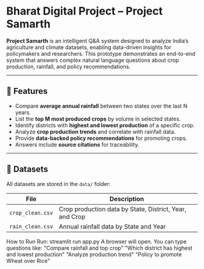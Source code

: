 # Bharat Digital Project – Project Samarth

**Project Samarth** is an intelligent Q&A system designed to analyze India’s agriculture and climate datasets, enabling data-driven insights for policymakers and researchers. This prototype demonstrates an end-to-end system that answers complex natural language questions about crop production, rainfall, and policy recommendations.

---

## 🌟 Features

- Compare **average annual rainfall** between two states over the last N years.
- List the **top M most produced crops** by volume in selected states.
- Identify districts with **highest and lowest production** of a specific crop.
- Analyze **crop production trends** and correlate with rainfall data.
- Provide **data-backed policy recommendations** for promoting crops.
- Answers include **source citations** for traceability.

---

## 📂 Datasets

All datasets are stored in the `data/` folder:

| File | Description |
|------|-------------|
| `crop_clean.csv` | Crop production data by State, District, Year, and Crop |
| `rain_clean.csv` | Annual rainfall data by State and Year |

How to Run
Run:
streamlit run app.py
A browser will open. You can type questions like:
"Compare rainfall and top crop"
"Which district has highest and lowest production"
"Analyze production trend"
"Policy to promote Wheat over Rice"
